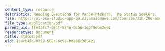 ```yaml
---
content_type: resource
description: Reading Questions for Vance Packard, The Status Seekers.
file: https://ol-ocw-studio-app-qa.s3.amazonaws.com/courses/21h-206-american-consumer-culture-fall-2007/1eacb42d0329508c6c98bde86c305421_status.pdf
file_type: application/pdf
parent_uid: ffe35fc7-094f-874e-0c56-1e5f9ebe2ee2
resourcetype: Document
title: status.pdf
uid: 1eacb42d-0329-508c-6c98-bde86c305421
---
```

